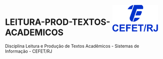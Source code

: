 <img src="cefet-logo1.png" align="right" width="150">

# LEITURA-PROD-TEXTOS-ACADEMICOS
 Disciplina Leitura e Produção de Textos Acadêmicos - Sistemas de Informação - CEFET/RJ
